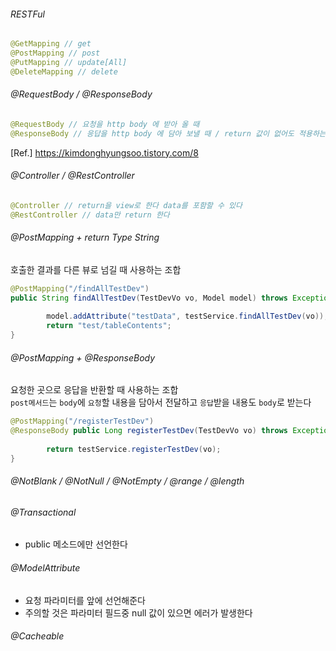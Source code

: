 ###### RESTFul
```java
@GetMapping // get 
@PostMapping // post
@PutMapping // update[All]
@DeleteMapping // delete
```
  
###### @RequestBody / @ResponseBody
```java
@RequestBody // 요청을 http body 에 받아 올 때
@ResponseBody // 응답을 http body 에 담아 보낼 때 / return 값이 없어도 적용하는 것이 좋다
```
[Ref.] https://kimdonghyungsoo.tistory.com/8  


###### @Controller / @RestController
```java
@Controller // return을 view로 한다 data를 포함할 수 있다 
@RestController // data만 return 한다
```
  
###### @PostMapping + return Type String
호출한 결과를 다른 뷰로 넘길 때 사용하는 조합
```java
@PostMapping("/findAllTestDev")
public String findAllTestDev(TestDevVo vo, Model model) throws Exception{
		
		model.addAttribute("testData", testService.findAllTestDev(vo));
		return "test/tableContents";
}
```
  
###### @PostMapping + @ResponseBody
요청한 곳으로 응답을 반환할 때 사용하는 조합  
`post메서드`는 `body`에 `요청`할 내용을 담아서 전달하고 `응답`받을 내용도 `body`로 받는다
```java
@PostMapping("/registerTestDev")
@ResponseBody public Long registerTestDev(TestDevVo vo) throws Exception{
		
		return testService.registerTestDev(vo);
}
```
  
###### @NotBlank / @NotNull / @NotEmpty / @range / @length
  
  
###### @Transactional
- public 메소드에만 선언한다
  
###### @ModelAttribute
- 요청 파라미터를 앞에 선언해준다 
- 주의할 것은 파라미터 필드중 null 값이 있으면 에러가 발생한다  
  
###### @Cacheable

